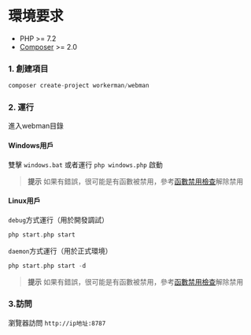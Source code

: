 # 環境要求

* PHP >= 7.2
* [Composer](https://getcomposer.org/) >= 2.0


### 1. 創建項目

```php
composer create-project workerman/webman
```

### 2. 運行

進入webman目錄   

#### Windows用戶
雙擊 `windows.bat` 或者運行 `php windows.php` 啟動

> **提示**
> 如果有錯誤，很可能是有函數被禁用，參考[函數禁用檢查](others/disable-function-check.md)解除禁用

#### Linux用戶
`debug`方式運行（用於開發調試）
 
```php
php start.php start
```

`daemon`方式運行（用於正式環境）

```php
php start.php start -d
```

> **提示**
> 如果有錯誤，很可能是有函數被禁用，參考[函數禁用檢查](others/disable-function-check.md)解除禁用

### 3.訪問

瀏覽器訪問 `http://ip地址:8787`
